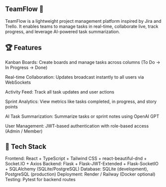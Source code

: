 ## TeamFlow 🚀

TeamFlow is a lightweight project management platform inspired by Jira and Trello. It enables teams to manage tasks in real-time, collaborate live, track progress, and leverage AI-powered task summarization.

## 🏆 Features

Kanban Boards: Create boards and manage tasks across columns (To Do → In Progress → Done)

Real-time Collaboration: Updates broadcast instantly to all users via WebSockets

Activity Feed: Track all task updates and user actions

Sprint Analytics: View metrics like tasks completed, in progress, and story points

AI Task Summarization: Summarize tasks or sprint notes using OpenAI GPT

User Management: JWT-based authentication with role-based access (Admin / Member)

## 🧩 Tech Stack

Frontend: React + TypeScript + Tailwind CSS + react-beautiful-dnd + Socket.IO + Axios
Backend: Flask + Flask-JWT-Extended + Flask-SocketIO + SQLAlchemy (SQLite/PostgreSQL)
Database: SQLite (development), PostgreSQL (production)
Deployment: Render / Railway (Docker optional)
Testing: Pytest for backend routes
